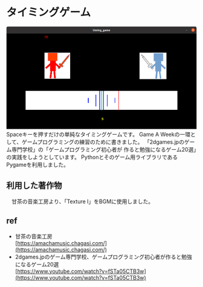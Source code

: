 # タイミングゲーム

 ![screenshot](./img/screenshot.png)
 Spaceキーを押すだけの単純なタイミングゲームです。
 Game A Weekの一環として、ゲームプログラミングの練習のために書きました。
 「2dgames.jpのゲーム専門学校」の「ゲームプログラミング初心者が
 作ると勉強になるゲーム20選」の実践をしようとしています。
 Pythonとそのゲーム用ライブラリであるPygameを利用しました。


## 利用した著作物
　甘茶の音楽工房より、「Texture Ⅰ」をBGMに使用しました。


## ref 
* 甘茶の音楽工房<br>
[https://amachamusic.chagasi.com/](https://amachamusic.chagasi.com/) 
* 2dgames.jpのゲーム専門学校、ゲームプログラミング初心者が作ると勉強になるゲーム20選<br>
[https://www.youtube.com/watch?v=fSTa05CTB3w](https://www.youtube.com/watch?v=fSTa05CTB3w)


